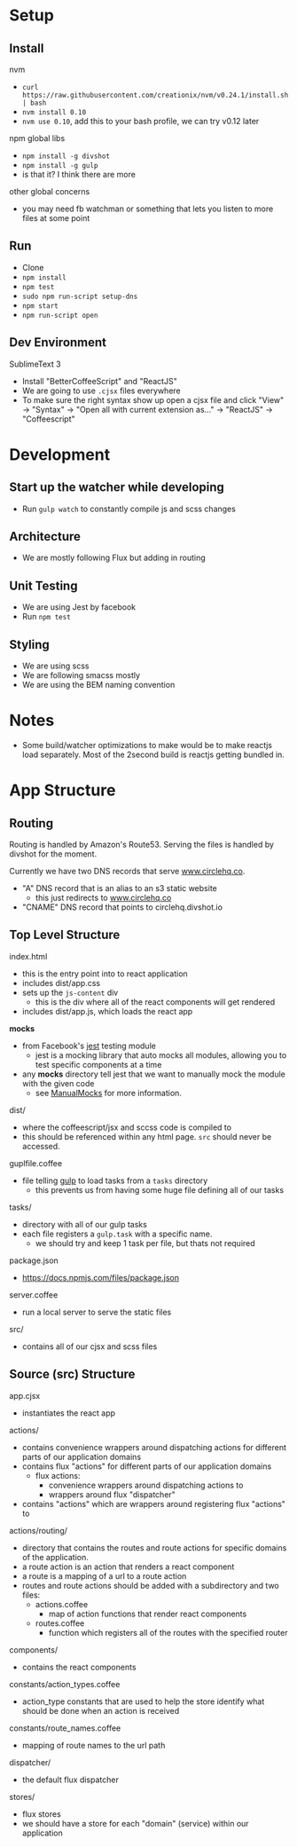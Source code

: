 Setup
=======

## Install

nvm

- `curl https://raw.githubusercontent.com/creationix/nvm/v0.24.1/install.sh | bash`
- `nvm install 0.10`
- `nvm use 0.10`, add this to your bash profile, we can try v0.12 later

npm global libs

- `npm install -g divshot`
- `npm install -g gulp`
- is that it? I think there are more

other global concerns

- you may need fb watchman or something that lets you listen to more files at some point

## Run

- Clone
- `npm install`
- `npm test`
- `sudo npm run-script setup-dns`
- `npm start`
- `npm run-script open`

## Dev Environment

SublimeText 3

- Install "BetterCoffeeScript" and "ReactJS"
- We are going to use `.cjsx` files everywhere
- To make sure the right syntax show up open a cjsx file and click "View" -> "Syntax" -> "Open all with current extension as..." -> "ReactJS" -> "Coffeescript"

Development
===========

## Start up the watcher while developing

- Run `gulp watch` to constantly compile js and scss changes

## Architecture

- We are mostly following Flux but adding in routing

## Unit Testing

- We are using Jest by facebook
- Run `npm test`

## Styling

- We are using scss
- We are following smacss mostly
- We are using the BEM naming convention

Notes
========

- Some build/watcher optimizations to make would be to make reactjs load separately. Most of the 2second build is reactjs getting bundled in.

App Structure
==============

## Routing

Routing is handled by Amazon's Route53. Serving the files is handled by divshot for the moment.

Currently we have two DNS records that serve www.circlehq.co.
- "A" DNS record that is an alias to an s3 static website
  - this just redirects to www.circlehq.co
- "CNAME" DNS record that points to circlehq.divshot.io

## Top Level Structure

index.html
- this is the entry point into to react application
- includes dist/app.css
- sets up the `js-content` div
  - this is the div where all of the react components will get rendered
- includes dist/app.js, which loads the react app

__mocks__
- from Facebook's [jest](https://github.com/facebook/jest) testing module
  - jest is a mocking library that auto mocks all modules, allowing you to test specific components at a time
- any __mocks__ directory tell jest that we want to manually mock the module with the given code
  - see [ManualMocks](https://github.com/facebook/jest/blob/master/docs/ManualMocks.md) for more information.

dist/
- where the coffeescript/jsx and sccss code is compiled to
- this should be referenced within any html page. `src` should never be accessed.

guplfile.coffee
- file telling [gulp](https://github.com/gulpjs/gulp) to load tasks from a `tasks` directory
  - this prevents us from having some huge file defining all of our tasks

tasks/
- directory with all of our gulp tasks
- each file registers a `gulp.task` with a specific name.
  - we should try and keep 1 task per file, but thats not required

package.json
- https://docs.npmjs.com/files/package.json

server.coffee
- run a local server to serve the static files

src/
- contains all of our cjsx and scss files

## Source (src) Structure

app.cjsx
- instantiates the react app

actions/
- contains convenience wrappers around dispatching actions for different parts of our application domains
- contains flux "actions" for different parts of our application domains
  - flux actions:
    - convenience wrappers around dispatching actions to
    - wrappers around flux "dispatcher"
- contains "actions" which are wrappers around registering flux "actions" to

actions/routing/
- directory that contains the routes and route actions for specific domains of the application.
- a route action is an action that renders a react component
- a route is a mapping of a url to a route action
- routes and route actions should be added with a subdirectory and two files:
  - actions.coffee
    - map of action functions that render react components
  - routes.coffee
    - function which registers all of the routes with the specified router

components/
- contains the react components

constants/action_types.coffee
- action_type constants that are used to help the store identify what should be done when an action is received

constants/route_names.coffee
- mapping of route names to the url path

dispatcher/
- the default flux dispatcher

stores/
- flux stores
- we should have a store for each "domain" (service) within our application
